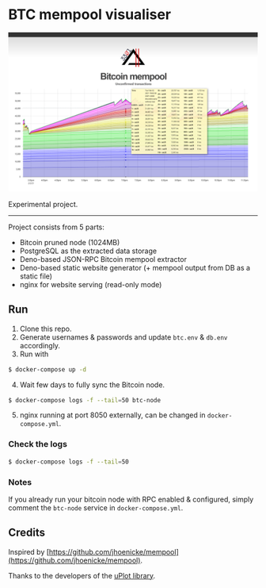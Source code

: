 # BTC mempool visualiser

![preview](./preview.png)

Experimental project.

---

Project consists from 5 parts:
- Bitcoin pruned node (1024MB)
- PostgreSQL as the extracted data storage
- Deno-based JSON-RPC Bitcoin mempool extractor
- Deno-based static website generator (+ mempool output from DB as a static file)
- nginx for website serving (read-only mode)

## Run

1. Clone this repo.
2. Generate usernames & passwords and update `btc.env` & `db.env` accordingly.
3. Run with
```sh
$ docker-compose up -d
```
4. Wait few days to fully sync the Bitcoin node.
```sh
$ docker-compose logs -f --tail=50 btc-node
```
5. nginx running at port 8050 externally, can be changed in `docker-compose.yml`.


### Check the logs

```sh
$ docker-compose logs -f --tail=50
```

### Notes

If you already run your bitcoin node with RPC enabled & configured, simply comment the `btc-node` service in `docker-compose.yml`.

## Credits

Inspired by [https://github.com/jhoenicke/mempool](https://github.com/jhoenicke/mempool).

Thanks to the developers of the [uPlot library](https://github.com/leeoniya/uPlot/tree/master/docs).
